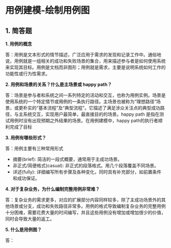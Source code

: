 # 用例建模-绘制用例图


## 1. 简答题


   **1. 用例的概念**
 
   答：用例是文本形式的情节描述，广泛应用于需求的发现和记录工作中。通俗地说，用例就是一组相关的成功和失败场景的集合，用来描述参与者是如何使用系统来实现其目标。用例是文档而非图形；用例就是需求，主要是说明系统如何工作的功能性或行为性需求。
 
   **2. 用例和场景的关系？什么是主场景或 happy path？**
 
   答：场景是参与者和系统之间一系列特定的活动和交互，也称为用例实例。场景是使用系统的一个特定情节或用例的一条执行路径。主场景也被称为“理想路径”场景，或更朴实的“基本流程”及“典型流程”。它描述了满足涉众关注点的典型成功路径，与主系统交互，实现用户最简单，最直接目的的场景。happy path 是指在测试用例时没有出现预期之外结果的场景。在用例建模中，happy path的执行者顺利完成了目标
   
   **3. 用例有哪些形式？**
   
   答：用例主要有三种常用形式
   
   + 摘要(brief): 简洁的一段式概要，通常用于主成功场景。
   + 非正式/简便格式(casual): 非正式的段落格式。用几个段落覆盖不同场景。
   + 详述(fully): 详细编写所有步骤及各种变化，同时具有补充部分，如前置条件和成功保证。
   
   **4. 对于复杂业务，为什么编制完整用例非常难？**
   
   答：复杂业务的需求更多，对应的扩展部分内容同样较多，除了主成功场景外的其他场景或分支，成功和失败路径非常多。用例的格式导致编制复杂业务的完整用例十分困难，需要花费大量的时间编写，并且这些用例没有增加或增加很少的价值，同时会导致大量的返工。
   
   **5. 什么是用例图？**
   
   答：
                                                               

